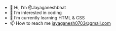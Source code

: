 - 👋 Hi, I’m @Jayaganeshbhat
- 👀 I’m interested in coding
- 🌱 I’m currently learning HTML & CSS
- 📫 How to reach me jayaganesh0703@gmail.com

<!---
Jayaganeshbhat/Jayaganeshbhat is a ✨ special ✨ repository because its `README.md` (this file) appears on your GitHub profile.
You can click the Preview link to take a look at your changes.
--->
